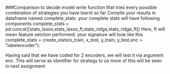 ###Comparison to decide model
write function that tries every possible combination of strategies you have learnt so far
Compile your results in dataframe named complete_stats.
 your complete stats will have following components
 complete_stats = pd.concat([stats_lasso,stats_lasso_ft,stats_ridge,stats_ridge_ft])
Here, ft will mean feature selction performed.
 your signature will look like this
 complete_stats  = create_stats(x_train, x_test, y_train, y_test,enc = "labelencoder"):

Having said that we have coded for 2 encoders, we will test it via argument enc.
This will serve as identifier for strategy to us
more of this will be seen in next assignment
